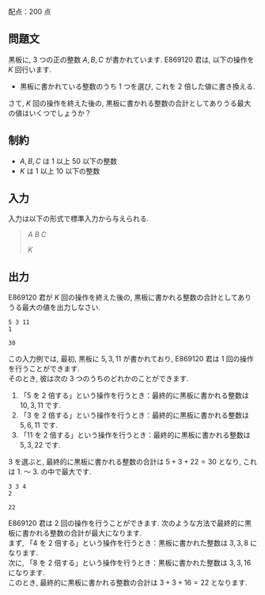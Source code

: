 配点：$200$ 点

## 問題文

黒板に, $3$ つの正の整数 $A, B, C$ が書かれています. E869120 君は, 以下の操作を $K$ 回行います.  

- 黒板に書かれている整数のうち $1$ つを選び, これを $2$ 倍した値に書き換える.

さて, $K$ 回の操作を終えた後の, 黒板に書かれる整数の合計としてありうる最大の値はいくつでしょうか？  

## 制約

- $A, B, C$ は $1$ 以上 $50$ 以下の整数
- $K$ は $1$ 以上 $10$ 以下の整数

## 入力

入力は以下の形式で標準入力から与えられる.  

> $A$ $B$ $C$
> 
> $K$

## 出力

E869120 君が $K$ 回の操作を終えた後の, 黒板に書かれる整数の合計としてありうる最大の値を出力しなさい.  

```input1
5 3 11
1
```

```output1
30
```

この入力例では, 最初, 黒板に $5, 3, 11$ が書かれており, E869120 君は $1$ 回の操作を行うことができます.<br>
そのとき, 彼は次の $3$ つのうちのどれかのことができます.  

1. 「$5$ を $2$ 倍する」という操作を行うとき：最終的に黒板に書かれる整数は $10, 3, 11$ です.
2. 「$3$ を $2$ 倍する」という操作を行うとき：最終的に黒板に書かれる整数は $5, 6, 11$ です.
3. 「$11$ を $2$ 倍する」という操作を行うとき：最終的に黒板に書かれる整数は $5, 3, 22$ です.

3 を選ぶと, 最終的に黒板に書かれる整数の合計は $5 + 3 + 22 = 30$ となり, これは 1. 〜 3. の中で最大です.  

```input2
3 3 4
2
```

```output2
22
```

E869120 君は $2$ 回の操作を行うことができます. 次のような方法で最終的に黒板に書かれる整数の合計が最大になります.<br>
まず, 「$4$ を $2$ 倍する」という操作を行うとき：黒板に書かれた整数は $3, 3, 8$ になります.<br>
次に, 「$8$ を $2$ 倍する」という操作を行うとき：黒板に書かれた整数は $3, 3, 16$ になります.<br>
このとき, 最終的に黒板に書かれる整数の合計は $3 + 3 + 16 = 22$ となります.